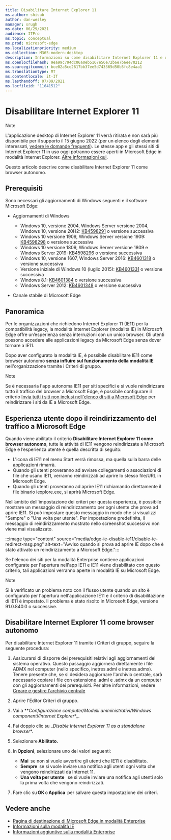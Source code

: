 ```yaml
---
title: Disabilitare Internet Explorer 11
ms.author: shisub
author: dan-wesley
manager: srugh
ms.date: 06/29/2021
audience: ITPro
ms.topic: conceptual
ms.prod: microsoft-edge
ms.localizationpriority: medium
ms.collection: M365-modern-desktop
description: Informazioni su come disabilitare Internet Explorer 11 e usare la modalità Internet Explorer in Microsoft Edge.
ms.openlocfilehash: 9ea99c794dc06a0eb5167e56e72b6e7b6ee70212
ms.sourcegitcommit: bce02a5ce2617bb37ee5d743365d50b5fc8e4aa1
ms.translationtype: MT
ms.contentlocale: it-IT
ms.lasthandoff: 07/09/2021
ms.locfileid: "11641512"
---
```

# <a name="disable-internet-explorer-11"></a>Disabilitare Internet Explorer 11

>[!Note]
> L'applicazione desktop di Internet Explorer 11 verrà ritirata e non sarà più disponibile per il supporto il 15 giugno 2022 (per un elenco degli elementi interessati, [vedere le domande frequenti](https://techcommunity.microsoft.com/t5/windows-it-pro-blog/internet-explorer-11-desktop-app-retirement-faq/ba-p/2366549)). Le stesse app e gli stessi siti di Internet Explorer 11 in uso oggi potranno essere aperti in Microsoft Edge in modalità Internet Explorer. [Altre informazioni qui](https://blogs.windows.com/windowsexperience/2021/05/19/the-future-of-internet-explorer-on-windows-10-is-in-microsoft-edge/).

Questo articolo descrive come disabilitare Internet Explorer 11 come browser autonomo.

## <a name="prerequisites"></a>Prerequisiti

Sono necessari gli aggiornamenti di Windows seguenti e il software Microsoft Edge:

- Aggiornamenti di Windows

  - Windows 10, versione 2004, Windows Server versione 2004, Windows 10, versione 20H2: [KB4598291](https://support.microsoft.com/topic/february-2-2021-kb4598291-os-builds-19041-789-and-19042-789-preview-6a766199-a4f1-616e-1f5c-58bdc3ca5e3b) o versione successiva
  - Windows 10 versione 1909, Windows Server versione 1909: [KB4598298](https://support.microsoft.com/topic/january-21-2021-kb4598298-os-build-18363-1350-preview-02dfd9ba-91a2-1b82-dede-42f288c02511) o versione successiva
  - Windows 10 versione 1809, Windows Server versione 1809 e Windows Server 2019: [KB4598296](https://support.microsoft.com/topic/january-21-2021-kb4598296-os-build-17763-1728-preview-4c0931ff-45b7-ff59-5e00-c03b5afb363d) o versione successiva
  - Windows 10, versione 1607, Windows Server 2016: [KB4601318](https://support.microsoft.com/topic/february-9-2021-kb4601318-os-build-14393-4225-c5e3de6c-e3e6-ffb5-6197-48b9ce16446e) o versione successiva
   - Versione iniziale di Windows 10 (luglio 2015): [KB4601331](https://support.microsoft.com/office/february-9-2021%e2%80%94kb4601331-os-build-10240-18842-6227d078-fef3-8d67-27e0-1882e6cb79ff?ui=en-US&rs=en-US&ad=US) o versione successiva
  - Windows 8.1: [KB4601384](https://support.microsoft.com/topic/february-9-2021-kb4601384-monthly-rollup-16bdbb75-dd4b-2910-abc5-7891c9756b96) o versione successiva
  - Windows Server 2012: [KB4601348](https://support.microsoft.com/topic/february-9-2021-kb4601348-monthly-rollup-2c338c0c-73d6-fb80-cc91-f1a86e80db0c) o versione successiva
  
- Canale stabile di Microsoft Edge


## <a name="overview"></a>Panoramica

Per le organizzazioni che richiedono Internet Explorer 11 (IE11) per la compatibilità legacy, la modalità Internet Explorer (modalità IE) in Microsoft Edge offre un’esperienza senza interruzioni con un unico browser. Gli utenti possono accedere alle applicazioni legacy da Microsoft Edge senza dover tornare a IE11.

Dopo aver configurato la modalità IE, è possibile disabilitare IE11 come browser autonomo **senza influire sul funzionamento della modalità IE** nell'organizzazione tramite i Criteri di gruppo.

> [!NOTE]
> Se è necessaria l'app autonoma IE11 per siti specifici e si vuole reindirizzare tutto il traffico del browser a Microsoft Edge, è possibile configurare il criterio [Invia tutti i siti non inclusi nell'elenco di siti a Microsoft Edge](./edge-ie-mode-policies.md#redirect-sites-from-ie-to-microsoft-edge) per reindirizzare i siti da IE a Microsoft Edge.

## <a name="user-experience-after-redirecting-traffic-to-microsoft-edge"></a>Esperienza utente dopo il reindirizzamento del traffico a Microsoft Edge

Quando viene abilitato il criterio **Disabilitare Internet Explorer 11 come browser autonomo**, tutte le attività di IE11 vengono reindirizzate a Microsoft Edge e l’esperienza utente è quella descritta di seguito:

- L'icona di IE11 nel menu Start verrà rimossa, ma quella sulla barra delle applicazioni rimarrà.
- Quando gli utenti proveranno ad avviare collegamenti o associazioni di file che usano IE11, verranno reindirizzati ad aprire lo stesso file/URL in Microsoft Edge.
- Quando gli utenti proveranno ad aprire IE11 richiamando direttamente il file binario iexplore.exe, si aprirà Microsoft Edge.

Nell’ambito dell'impostazione dei criteri per questa esperienza, è possibile mostrare un messaggio di reindirizzamento per ogni utente che prova ad aprire IE11. Si può impostare questo messaggio in modo che si visualizzi "Sempre" o "Una volta per utente". Per impostazione predefinita, il messaggio di reindirizzamento mostrato nello screenshot successivo non viene mai visualizzato.

:::image type="content" source="media/edge-ie-disable-ie11/disable-ie-redirect-msg.png" alt-text="Avviso quando si prova ad aprire IE dopo che è stato attivato un reindirizzamento a Microsoft Edge.":::

Se l'elenco dei siti per la modalità Enterprise contiene applicazioni configurate per l'apertura nell'app IE11 e IE11 viene disabilitato con questo criterio, tali applicazioni verranno aperte in modalità IE su Microsoft Edge.
> [!NOTE]
> Si è verificato un problema noto con il flusso utente quando un sito è configurato per l'apertura nell'applicazione IE11 e il criterio di disabilitazione di IE11 è impostato. Il problema è stato risolto in Microsoft Edge, versione 91.0.840.0 o successive.

## <a name="disable-internet-explorer-11-as-a-standalone-browser"></a>Disabilitare Internet Explorer 11 come browser autonomo

Per disabilitare Internet Explorer 11 tramite i Criteri di gruppo, seguire la seguente procedura:

1. Assicurarsi di disporre dei prerequisiti relativi agli aggiornamenti del sistema operativo. Questo passaggio aggiornerà direttamente i file ADMX nel computer (nello specifico, inetres.adml e inetres.admx). Tenere presente che, se si desidera aggiornare l'archivio centrale, sarà necessario copiare i file con estensione .adml e .admx da un computer con gli aggiornamenti dei prerequisiti. Per altre informazioni, vedere [Creare e gestire l'archivio centrale](/troubleshoot/windows-client/group-policy/create-and-manage-central-store)
2. Aprire l'Editor Criteri di gruppo.
3. Vai a **_Configurazione computer/Modelli amministrativi/Windows componenti/Internet Explorer_*_. 
4. Fai doppio clic su _*Disable Internet Explorer 11 as a standalone browser**.
5. Selezionare **Abilitato.**
6. In **Opzioni**, selezionare uno dei valori seguenti:

   - **Mai**  se non si vuole avvertire gli utenti che IE11 è disabilitato.
   - **Sempre**  se si vuole inviare una notifica agli utenti ogni volta che vengono reindirizzati da Internet 11.
   - **Una volta per utente**   se si vuole inviare una notifica agli utenti solo la prima volta che vengono reindirizzati.

7. Fare clic su **OK** o **Applica**  per salvare questa impostazione dei criteri.

## <a name="see-also"></a>Vedere anche

- [Pagina di destinazione di Microsoft Edge in modalità Enterprise](https://aka.ms/EdgeEnterprise)
- [Informazioni sulla modalità IE](./edge-ie-mode.md)
- [Informazioni aggiuntive sulla modalità Enterprise](/internet-explorer/ie11-deploy-guide/enterprise-mode-overview-for-ie11)
